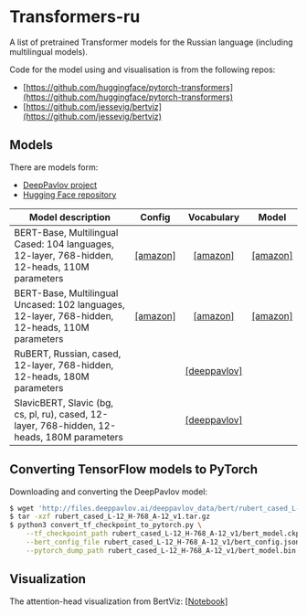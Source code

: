 # Transformers-ru

A list of pretrained Transformer models for the Russian language (including multilingual models).

Code for the model using and visualisation is from the following repos:
* [https://github.com/huggingface/pytorch-transformers](https://github.com/huggingface/pytorch-transformers)
* [https://github.com/jessevig/bertviz](https://github.com/jessevig/bertviz)

## Models

There are models form:
* [DeepPavlov project](http://docs.deeppavlov.ai/en/master/features/models/bert.html)
* [Hugging Face repository](https://github.com/huggingface/pytorch-transformers)

| Model description | Config | Vocabulary | Model |
|-|:-:|:-:|:-:|
|BERT-Base, Multilingual Cased: 104 languages, 12-layer, 768-hidden, 12-heads, 110M parameters|[[amazon]](https://s3.amazonaws.com/models.huggingface.co/bert/bert-base-multilingual-cased-config.json)|[[amazon]](https://s3.amazonaws.com/models.huggingface.co/bert/bert-base-multilingual-cased-vocab.txt)|[[amazon]](https://s3.amazonaws.com/models.huggingface.co/bert/bert-base-multilingual-cased-pytorch_model.bin)|
|BERT-Base, Multilingual Uncased: 102 languages, 12-layer, 768-hidden, 12-heads, 110M parameters|[[amazon]](https://s3.amazonaws.com/models.huggingface.co/bert/bert-base-multilingual-uncased-config.json)|[[amazon]](https://s3.amazonaws.com/models.huggingface.co/bert/bert-base-multilingual-uncased-vocab.txt)|[[amazon]](https://s3.amazonaws.com/models.huggingface.co/bert/bert-base-multilingual-uncased-pytorch_model.bin)|
|RuBERT, Russian, cased, 12-layer, 768-hidden, 12-heads, 180M parameters ||[[deeppavlov]](http://files.deeppavlov.ai/deeppavlov_data/bert/rubert_cased_L-12_H-768_A-12_v1.tar.gz)||
|SlavicBERT, Slavic (bg, cs, pl, ru), cased, 12-layer, 768-hidden, 12-heads, 180M parameters||[[deeppavlov]](http://files.deeppavlov.ai/deeppavlov_data/bert/bg_cs_pl_ru_cased_L-12_H-768_A-12.tar.gz)||

## Converting TensorFlow models to PyTorch

Downloading and converting the DeepPavlov model:

```bash
$ wget 'http://files.deeppavlov.ai/deeppavlov_data/bert/rubert_cased_L-12_H-768_A-12_v1.tar.gz'
$ tar -xzf rubert_cased_L-12_H-768_A-12_v1.tar.gz
$ python3 convert_tf_checkpoint_to_pytorch.py \
    --tf_checkpoint_path rubert_cased_L-12_H-768_A-12_v1/bert_model.ckpt \
    --bert_config_file rubert_cased_L-12_H-768_A-12_v1/bert_config.json \
    --pytorch_dump_path rubert_cased_L-12_H-768_A-12_v1/bert_model.bin
```

## Visualization

The attention-head visualization from BertViz:
[[Notebook]](https://github.com/vlarine/transformers-ru/blob/master/head_view_bert.ipynb)

